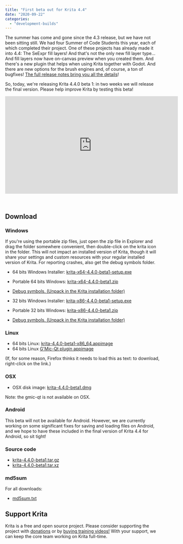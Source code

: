 ```yaml
---
title: "First beta out for Krita 4.4"
date: "2020-09-22"
categories: 
  - "development-builds"
---
```


The summer has come and gone since the 4.3 release, but we have not been sitting still. We had four Summer of Code Students this year, each of which completed their project. One of these projects has already made it into 4.4: The SeExpr fill layers! And that's not the only new fill layer type... And fill layers now have on-canvas preview when you created them. And there's a new plugin that helps when using Krita together with Godot. And there are new options for the brush engines and, of course, a ton of bugfixes! [The full release notes bring you all the details](https://krita.org/en/krita-4-4-0-release-notes/)!

So, today, we're releasing Krita 4.4.0 beta 1: in two weeks we will release the final version. Please help improve Krita by testing this beta!

<iframe src="https://diode.zone/videos/embed/b441f360-0b94-470a-8365-5a5f44b3a617" width="560" height="315" frameborder="0" sandbox="allow-same-origin allow-scripts allow-popups" allowfullscreen="allowfullscreen" data-mce-fragment="1"></iframe>

 

## Download

### Windows

If you're using the portable zip files, just open the zip file in Explorer and drag the folder somewhere convenient, then double-click on the krita icon in the folder. This will not impact an installed version of Krita, though it will share your settings and custom resources with your regular installed version of Krita. For reporting crashes, also get the debug symbols folder.

- 64 bits Windows Installer: [krita-x64-4.4.0-beta1-setup.exe](https://download.kde.org/unstable/krita/4.4.0-beta1/krita-x64-4.4.0-beta1-setup.exe)
- Portable 64 bits Windows: [krita-x64-4.4.0-beta1.zip](https://download.kde.org/unstable/krita/4.4.0-beta1/krita-x64-4.4.0-beta1.zip)
- [Debug symbols. (Unpack in the Krita installation folder)](https://download.kde.org/unstable/krita/4.4.0-beta1/krita-x64-4.4.0-beta1-dbg.zip)

- 32 bits Windows Installer: [krita-x86-4.4.0-beta1-setup.exe](https://download.kde.org/unstable/krita/4.4.0-beta1/krita-x86-4.4.0-beta1-setup.exe)
- Portable 32 bits Windows: [krita-x86-4.4.0-beta1.zip](https://download.kde.org/unstable/krita/4.4.0-beta1/krita-x86-4.4.0-beta1.zip)
- [Debug symbols. (Unpack in the Krita installation folder)](https://download.kde.org/unstable/krita/4.4.0-beta1/krita-x86-4.4.0-beta1-dbg.zip)

### Linux

- 64 bits Linux: [krita-4.4.0-beta1-x86\_64.appimage](https://download.kde.org/unstable/krita/4.4.0-beta1/krita-4.4.0-beta1-x86_64.appimage)
- 64 bits Linux [G'Mic-Qt plugin appimage](https://download.kde.org/unstable/krita/4.4.0-beta1/gmic_krita_qt-x86_64.appimage)

(If, for some reason, Firefox thinks it needs to load this as text: to download, right-click on the link.)

### OSX

- OSX disk image: [krita-4.4.0-beta1.dmg](https://download.kde.org/unstable/krita/4.4.0-beta1/krita-4.4.0-beta1.dmg)

Note: the gmic-qt is not available on OSX.

### Android

This beta will not be available for Android. However, we are currently working on some significant fixes for saving and loading files on Android, and we hope to have these included in the final version of Krita 4.4 for Android, so sit tight!

### Source code

- [krita-4.4.0-beta1.tar.gz](https://download.kde.org/unstable/krita/4.4.0-beta1/krita-4.4.0-beta1.tar.gz)
- [krita-4.4.0-beta1.tar.xz](https://download.kde.org/unstable/krita/4.4.0-beta1/krita-4.4.0-beta1.tar.xz)

### md5sum

For all downloads:

- [md5sum.txt](https://download.kde.org/unstable/krita/4.4.0-beta1/md5sum.txt)

## Support Krita

Krita is a free and open source project. Please consider supporting the project with [donations](https://krita.org/en/support-us/donations/) or by [buying training videos!](https://krita.org/en/support-us/shop) With your support, we can keep the core team working on Krita full-time.
